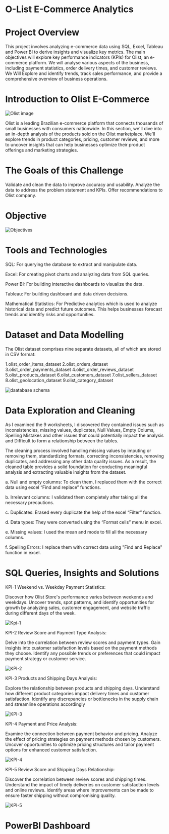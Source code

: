 # O-List E-Commerce Analytics
# Project Overview

This project involves analyzing e-commerce data using SQL, Excel, Tableau and Power BI to derive insights and visualize key metrics. The main objectives will explore key performance indicators (KPIs) for Olist, an e-commerce platform. We will analyse various aspects of the business, including payment statistics, order delivery times, and customer reviews.
We Will Explore and identify trends, track sales performance, and provide a comprehensive overview of business operations.

# Introduction to Olist E-Commerce
![Olist image](https://github.com/user-attachments/assets/4234099b-a7ff-4234-943a-1ad4db79f3df)

Olist is a leading Brazilian e-commerce platform that connects thousands of small businesses with consumers nationwide. In this section, we'll dive into an in-depth analysis of the products sold on the Olist marketplace. We'll explore trends in product categories, pricing, customer reviews, and more to uncover insights that can help businesses optimize their product offerings and marketing strategies.

# The Goals of this Challenge
Validate and clean the data to improve accuracy and usability.
Analyze the data to address the problem statement and KPIs.
Offer recommendations to Olist company.

# Objective

![Objectives](https://github.com/user-attachments/assets/76a8108f-0947-4ebe-b07a-c06a149558a7)

# Tools and Technologies

SQL: For querying the database to extract and manipulate data.

Excel: For creating pivot charts and analyzing data from SQL queries.

Power BI: For building interactive dashboards to visualize the data.

Tableau: For building dashboard and data driven decisions.

Mathematical Statistics: For Predictive analytics which is used to analyze historical data and predict future outcomes. This helps businesses forecast trends and identify risks and opportunities. 

# Dataset and Data Modelling
The Olist dataset comprises nine separate datasets, all of which are stored in CSV format:

1.olist_order_items_dataset
2.olist_orders_dataset
3.olist_order_payments_dataset
4.olist_order_reviews_dataset
5.olist_products_dataset
6.olist_customers_dataset
7.olist_sellers_dataset
8.olist_geolocation_dataset
9.olist_category_dataset

![daatabase schema](https://github.com/user-attachments/assets/9d70f998-4165-4c03-9eae-2ca5320e49dd)



# Data Exploration and Cleaning
As I examined the 9 worksheets, I discovered they contained issues such as
inconsistencies, missing values, duplicates, Null Values, Empty Colums, Spelling Mistakes and other issues that could potentially impact the analysis and Difficult to form a relationship between the tables.

The cleaning process involved handling missing values by imputing or removing them, standardizing formats, correcting inconsistencies, removing duplicates, and addressing any other data quality issues. As a result, the cleaned table provides a solid foundation for conducting meaningful analysis and extracting valuable insights from the dataset.

a. Null and empty columns: To clean them, I replaced them with the correct data using excel “Find and replace” functions.

b. Irrelevant columns: I validated them completely after taking all the necessary precautions.

c. Duplicates: Erased every duplicate the help of the excel “Filter” function.

d. Data types: They were converted using the “Format cells” menu in excel.

e. Missing values: I used the mean and mode to fill all the necessary columns.

f. Spelling Errors: I replace them with correct data using "Find and Replace" function in excel.

# SQL Queries, Insights and Solutions

KPI-1 Weekend vs. Weekday Payment Statistics:

Discover how Olist Store's performance varies between weekends and weekdays. Uncover trends, spot patterns, and identify opportunities for growth by analyzing sales, customer engagement, and website traffic during different days of the week.

![Kpi-1 ](https://github.com/user-attachments/assets/43ded4b9-3584-493f-b14d-5123d35fdcd3)


KPI-2 Review Score and Payment Type Analysis:

Delve into the correlation 
between review scores and payment types. Gain insights into customer satisfaction levels based on the payment methods they choose. Identify any possible trends or preferences that could impact payment strategy or customer service.

![KPI-2](https://github.com/user-attachments/assets/a7667669-86b0-402a-8e36-2ff522911b6c)

 
KPI-3 Products and Shipping Days Analysis:

Explore the relationship between products and shipping days. Understand how different product categories impact delivery times and customer satisfaction. Identify any discrepancies or bottlenecks in the supply chain and streamline operations accordingly

![KPI-3](https://github.com/user-attachments/assets/1f8e565c-b23c-451d-9a0d-66ef0092267c)

KPI-4  Payment and Price Analysis:

Examine the connection between payment behavior and pricing. Analyze the effect of pricing strategies on payment methods chosen by customers. Uncover opportunities to optimize pricing structures and tailor payment options for enhanced customer satisfaction.

![KPI-4](https://github.com/user-attachments/assets/14272fed-649a-44dd-983a-45c0b9b73651)

KPI-5 Review Score and Shipping Days Relationship:

Discover the correlation between review scores and shipping times. Understand the impact of timely deliveries on customer satisfaction levels and online reviews. Identify areas where improvements can be made to ensure faster shipping without compromising quality.

![KPI-5](https://github.com/user-attachments/assets/c0419c9f-1b72-41f5-92f2-734ea027ae2f)

# PowerBI Dashboard

